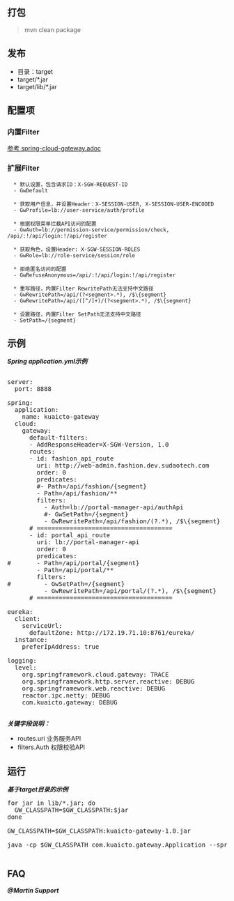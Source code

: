## 打包
> mvn clean package 

## 发布
* 目录：target
* target/*.jar
* target/lib/*.jar



## 配置项
### 内置Filter
[参考 spring-cloud-gateway.adoc](https://github.com/spring-cloud/spring-cloud-gateway/blob/master/docs/src/main/asciidoc/spring-cloud-gateway.adoc)

### 扩展Filter
```
  * 默认设置，包含请求ID：X-SGW-REQUEST-ID
  - GwDefault

  * 获取用户信息，并设置Header：X-SESSION-USER, X-SESSION-USER-ENCODED
  - GwProfile=lb://user-service/auth/profile
  
  * 根据权限菜单拦截API访问的配置
  - GwAuth=lb://permission-service/permission/check, /api/:!/api/login:!/api/register
  
  * 获取角色，设置Header: X-SGW-SESSION-ROLES
  - GwRole=lb://role-service/session/role

  * 拒绝匿名访问的配置
  - GwRefuseAnonymous=/api/:!/api/login:!/api/register
  
  * 重写路径，内置Filter RewritePath无法支持中文路径
  - GwRewritePath=/api/(?<segment>.*), /$\{segment}
  - GwRewritePath=/api/([^/]+)/(?<segment>.*), /$\{segment}

  * 设置路径，内置Filter SetPath无法支持中文路径  
  - SetPath=/{segment}

```

## 示例
***Spring application.yml示例***

<pre>

server:
  port: 8888

spring:
  application:
    name: kuaicto-gateway
  cloud:
    gateway:
      default-filters:
      - AddResponseHeader=X-SGW-Version, 1.0
      routes:
      - id: fashion_api_route
        uri: http://web-admin.fashion.dev.sudaotech.com
        order: 0
        predicates:
        #- Path=/api/fashion/{segment}
        - Path=/api/fashion/**
        filters:
          - Auth=lb://portal-manager-api/authApi
          #- GwSetPath=/{segment}
          - GwRewritePath=/api/fashion/(?<segment>.*), /$\{segment}
      # =====================================
      - id: portal_api_route
        uri: lb://portal-manager-api
        order: 0
        predicates:
#       - Path=/api/portal/{segment}
        - Path=/api/portal/**
        filters:
#         - GwSetPath=/{segment}
          - GwRewritePath=/api/portal/(?<segment>.*), /$\{segment}
      # =====================================          

eureka:
  client:
    serviceUrl:
      defaultZone: http://172.19.71.10:8761/eureka/
  instance:
    preferIpAddress: true

logging:
  level:
    org.springframework.cloud.gateway: TRACE
    org.springframework.http.server.reactive: DEBUG
    org.springframework.web.reactive: DEBUG
    reactor.ipc.netty: DEBUG
    com.kuaicto.gateway: DEBUG

</pre>

***关键字段说明：***

* routes.uri 业务服务API
* filters.Auth 权限校验API



## 运行
***基于target目录的示例***
<pre>
for jar in lib/*.jar; do
  GW_CLASSPATH=$GW_CLASSPATH:$jar
done

GW_CLASSPATH=$GW_CLASSPATH:kuaicto-gateway-1.0.jar

java -cp $GW_CLASSPATH com.kuaicto.gateway.Application --spring.config.location=application-custom.yml

</pre>


## FAQ
***@Martin Support***

